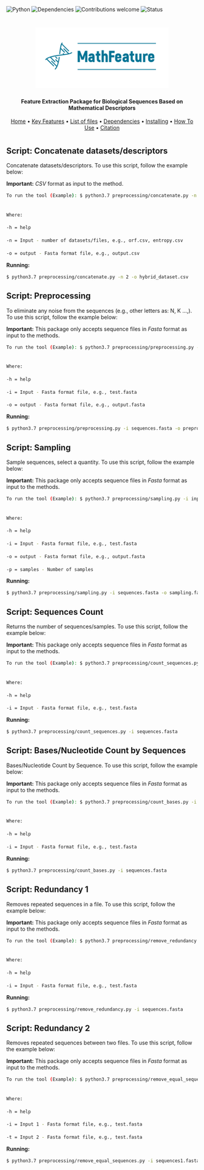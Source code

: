 ![Python](https://img.shields.io/badge/python-v3.7-blue)
![Dependencies](https://img.shields.io/badge/dependencies-up%20to%20date-brightgreen.svg)
![Contributions welcome](https://img.shields.io/badge/contributions-welcome-orange.svg)
![Status](https://img.shields.io/badge/status-up-brightgreen)

<h1 align="center">
  <img src="img/MathFeature.png" alt="MathFeature" width="350">
</h1>

<h4 align="center">Feature Extraction Package for Biological Sequences Based on Mathematical Descriptors</h4>
	
<p align="center">
  <a href="https://bonidia.github.io/MathFeature/">Home</a> •
  <a href="#authors">Key Features</a> •
  <a href="#list-of-files">List of files</a> •
  <a href="#dependencies">Dependencies</a> •
  <a href="#installing-dependencies-and-package">Installing</a> •
  <a href="#how-to-use">How To Use</a> •
  <a href="#citation">Citation</a> 
</p>

<h1 align="center"></h1>



## Script: Concatenate datasets/descriptors

Concatenate datasets/descriptors. To use this script, follow the example below:

**Important:** *CSV* format as input to the method.

```sh
To run the tool (Example): $ python3.7 preprocessing/concatenate.py -n number of datasets/files -o output


Where:

-h = help

-n = Input - number of datasets/files, e.g., orf.csv, entropy.csv

-o = output - Fasta format file, e.g., output.csv
```

**Running:**

```sh
$ python3.7 preprocessing/concatenate.py -n 2 -o hybrid_dataset.csv 
```


## Script: Preprocessing

To eliminate any noise from the sequences (e.g., other letters as: N, K ...,). To use this script, follow the example below:

**Important:** This package only accepts sequence files in *Fasta* format as input to the methods.

```sh
To run the tool (Example): $ python3.7 preprocessing/preprocessing.py -i input -o output


Where:

-h = help

-i = Input - Fasta format file, e.g., test.fasta

-o = output - Fasta format file, e.g., output.fasta
```

**Running:**

```sh
$ python3.7 preprocessing/preprocessing.py -i sequences.fasta -o preprocessing.fasta 
```


## Script: Sampling

Sample sequences, select a quantity. To use this script, follow the example below:

**Important:** This package only accepts sequence files in *Fasta* format as input to the methods.

```sh
To run the tool (Example): $ python3.7 preprocessing/sampling.py -i input -o output -p samples


Where:

-h = help

-i = Input - Fasta format file, e.g., test.fasta

-o = output - Fasta format file, e.g., output.fasta

-p = samples - Number of samples
```

**Running:**

```sh
$ python3.7 preprocessing/sampling.py -i sequences.fasta -o sampling.fasta -p 1000
```

## Script: Sequences Count

Returns the number of sequences/samples. To use this script, follow the example below:

**Important:** This package only accepts sequence files in *Fasta* format as input to the methods.

```sh
To run the tool (Example): $ python3.7 preprocessing/count_sequences.py -i input


Where:

-h = help

-i = Input - Fasta format file, e.g., test.fasta
```

**Running:**

```sh
$ python3.7 preprocessing/count_sequences.py -i sequences.fasta
```

## Script: Bases/Nucleotide Count by Sequences

Bases/Nucleotide Count by Sequence. To use this script, follow the example below:

**Important:** This package only accepts sequence files in *Fasta* format as input to the methods.

```sh
To run the tool (Example): $ python3.7 preprocessing/count_bases.py -i input


Where:

-h = help

-i = Input - Fasta format file, e.g., test.fasta
```

**Running:**

```sh
$ python3.7 preprocessing/count_bases.py -i sequences.fasta
```

## Script: Redundancy 1

Removes repeated sequences in a file. To use this script, follow the example below:

**Important:** This package only accepts sequence files in *Fasta* format as input to the methods.

```sh
To run the tool (Example): $ python3.7 preprocessing/remove_redundancy.py -i input


Where:

-h = help

-i = Input - Fasta format file, e.g., test.fasta
```

**Running:**

```sh
$ python3.7 preprocessing/remove_redundancy.py -i sequences.fasta
```

## Script: Redundancy 2

Removes repeated sequences between two files. To use this script, follow the example below:

**Important:** This package only accepts sequence files in *Fasta* format as input to the methods.

```sh
To run the tool (Example): $ python3.7 preprocessing/remove_equal_sequences.py -i input1 -t input2


Where:

-h = help

-i = Input 1 - Fasta format file, e.g., test.fasta

-t = Input 2 - Fasta format file, e.g., test.fasta
```

**Running:**

```sh
$ python3.7 preprocessing/remove_equal_sequences.py -i sequences1.fasta -t sequences2.fasta
```
